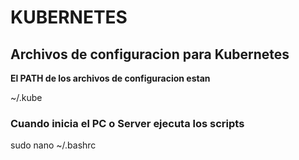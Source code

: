 # KUBERNETES
## Archivos de configuracion para Kubernetes

**El PATH de los archivos de configuracion estan**

~/.kube

### Cuando inicia el PC o Server ejecuta los scripts
sudo nano ~/.bashrc
